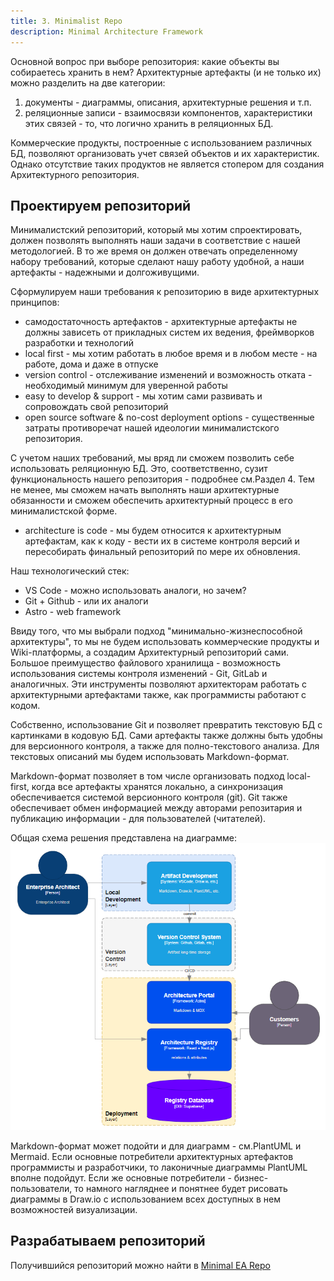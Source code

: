 ```yaml
---
title: 3. Minimalist Repo
description: Minimal Architecture Framework
---
```


Основной вопрос при выборе репозитория: какие объекты вы собираетесь хранить в нем? 
Архитектурные артефакты (и не только их) можно разделить на две категории:
1. документы - диаграммы, описания, архитектурные решения и т.п.
2. реляционные записи - взаимосвязи компонентов, характеристики этих связей - то, что логично хранить в реляционных БД.

Коммерческие продукты, построенные с использованием различных БД, позволяют организовать учет связей объектов и их характеристик. Однако отсутствие таких продуктов не является стопером для создания Архитектурного репозитория.


## Проектируем репозиторий
Минималистский репозиторий, который мы хотим спроектировать, должен позволять выполнять наши задачи в соответствие с нашей методологией. В то же время он должен отвечать определенному набору требований, которые сделают нашу работу удобной, а наши артефакты - надежными и долгоживущими.

Сформулируем наши требования к репозиторию в виде архитектурных принципов:
- самодостаточность артефактов - архитектурные артефакты не должны зависеть от прикладных систем их ведения, фреймворков разработки и технологий
- local first - мы хотим работать в любое время и в любом месте - на работе, дома и даже в отпуске
- version control - отслеживание изменений и возможность отката - необходимый минимум для уверенной работы
- easy to develop & support - мы хотим сами развивать и сопровождать свой репозиторий
- open source software & no-cost deployment options - существенные затраты противоречат нашей идеологии  минималистского репозитория.

С учетом наших требований, мы вряд ли сможем позволить себе использовать реляционную БД. Это, соответственно, сузит функциональность нашего репозитория - подробнее см.Раздел 4. 
Тем не менее, мы сможем начать выполнять наши архитектурные обязанности и сможем обеспечить архитектурный процесс в его минималистской форме.


- architecture is code - мы будем относится к архитектурным артефактам, как к коду - вести их в системе контроля версий и пересобирать финальный репозиторий по мере их обновления.

Наш технологический стек:
- VS Code - можно использовать аналоги, но зачем?
- Git + Github - или их аналоги
- Astro - web framework 


Ввиду того, что мы выбрали подход "минимально-жизнеспособной архитектуры", то мы не будем использовать коммерческие продукты и Wiki-платформы, а создадим Архитектурный репозиторий сами.
Большое преимущество файлового хранилища - возможность использования системы контроля изменений - Git, GitLab и аналогичных. Эти инструменты позволяют архитекторам работать с архитектурными артефактами также, как программисты работают с кодом.

Собственно, использование Git и позволяет превратить текстовую БД с картинками в кодовую БД.
Сами артефакты также должны быть удобны для версионного контроля, а также для полно-текстового анализа.
Для текстовых описаний мы будем использовать Markdown-формат. 

Markdown-формат позволяет в том числе организовать подход local-first, когда все артефакты хранятся локально, а синхронизация обеспечивается системой версионного контроля (git).
Git также обеспечивает обмен информацией между авторами репозитария и публикацию информации - для пользователей (читателей).

Общая схема решения представлена на диаграмме:
![Архитектура минималистского архитектурного репозитория](../../../assets/repo.png)

Markdown-формат может подойти и для диаграмм - см.PlantUML и Mermaid. Если основные потребители архитектурных артефактов программисты и разработчики, то лаконичные диаграммы PlantUML вполне подойдут. Если же основные потребители - бизнес-пользователи, то намного нагляднее и понятнее будет рисовать диаграммы в Draw.io с использованием всех доступных в нем возможностей визуализации. 


## Разрабатываем репозиторий
Получившийся репозиторий можно найти в [Minimal EA Repo](https://github.com/archinomicon/ea-repo)
